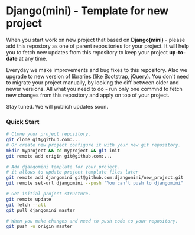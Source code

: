# Django(mini) - Template for new project

When you start work on new project that based on **Django(mini)** - please add this repostory as one of parent repositories for your project. It will help you to fetch new updates from this repository to keep your project **up-to-date** at any time.

Everyday we make improvements and bug fixes to this repository. Also we upgrade to new version of libraries (like Bootstrap, jQuery). You don't need to migrate your project manually, by looking the diff between older and newer versions. All what you need to do - run only one commnd to fetch new changes from this repository and apply on top of your project.

Stay tuned. We will publich updates soon.

### Quick Start

```sh
# Clone your project repository.
git clone git@github.com:...
# Or create new project configure it with your new git repository.
mkdir myproject && cd myproject && git init
git remote add origin git@github.com:...

# Add djangomini template for your project.
# it allows to update project template files later
git remote add djangomini git@github.com:djangomini/new_project.git
git remote set-url djangomini --push "You can't push to djangomini"

# Get initial project structure.
git remote update
git fetch --all
git pull djangomini master

# When you make changes and need to push code to your repository.
git push -u origin master
```
